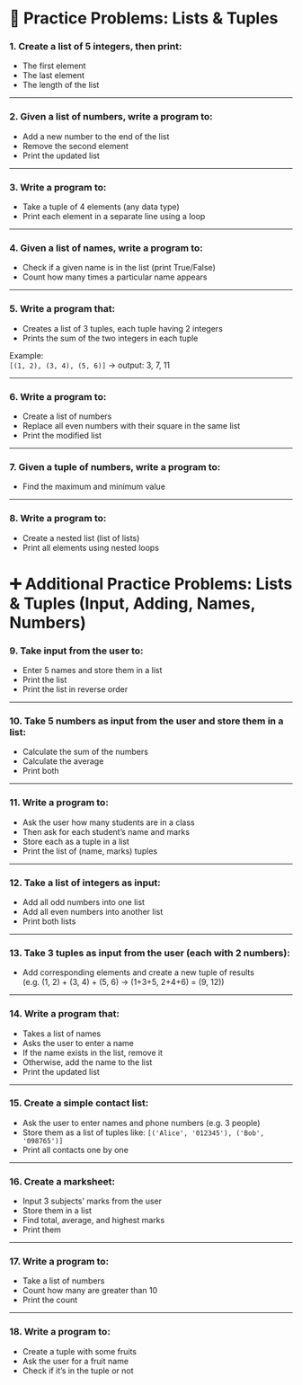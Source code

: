 # 📝 Practice Problems: Lists & Tuples

### 1. Create a list of 5 integers, then print:
- The first element
- The last element
- The length of the list

---

### 2. Given a list of numbers, write a program to:
- Add a new number to the end of the list
- Remove the second element
- Print the updated list

---

### 3. Write a program to:
- Take a tuple of 4 elements (any data type)
- Print each element in a separate line using a loop

---

### 4. Given a list of names, write a program to:
- Check if a given name is in the list (print True/False)
- Count how many times a particular name appears

---

### 5. Write a program that:
- Creates a list of 3 tuples, each tuple having 2 integers
- Prints the sum of the two integers in each tuple  

Example:  
`[(1, 2), (3, 4), (5, 6)]` → output: 3, 7, 11

---

### 6. Write a program to:
- Create a list of numbers
- Replace all even numbers with their square in the same list
- Print the modified list

---

### 7. Given a tuple of numbers, write a program to:
- Find the maximum and minimum value

---

### 8. Write a program to:
- Create a nested list (list of lists)
- Print all elements using nested loops

# ➕ Additional Practice Problems: Lists & Tuples (Input, Adding, Names, Numbers)

### 9. Take input from the user to:
- Enter 5 names and store them in a list
- Print the list
- Print the list in reverse order

---

### 10. Take 5 numbers as input from the user and store them in a list:
- Calculate the sum of the numbers
- Calculate the average
- Print both

---

### 11. Write a program to:
- Ask the user how many students are in a class
- Then ask for each student’s name and marks
- Store each as a tuple in a list
- Print the list of (name, marks) tuples

---

### 12. Take a list of integers as input:
- Add all odd numbers into one list
- Add all even numbers into another list
- Print both lists

---

### 13. Take 3 tuples as input from the user (each with 2 numbers):
- Add corresponding elements and create a new tuple of results  
  (e.g. (1, 2) + (3, 4) + (5, 6) → (1+3+5, 2+4+6) = (9, 12))

---

### 14. Write a program that:
- Takes a list of names
- Asks the user to enter a name
- If the name exists in the list, remove it
- Otherwise, add the name to the list
- Print the updated list

---

### 15. Create a simple contact list:
- Ask the user to enter names and phone numbers (e.g. 3 people)
- Store them as a list of tuples like: `[('Alice', '012345'), ('Bob', '098765')]`
- Print all contacts one by one

---

### 16. Create a marksheet:
- Input 3 subjects' marks from the user
- Store them in a list
- Find total, average, and highest marks
- Print them

---

### 17. Write a program to:
- Take a list of numbers
- Count how many are greater than 10
- Print the count

---

### 18. Write a program to:
- Create a tuple with some fruits
- Ask the user for a fruit name
- Check if it’s in the tuple or not